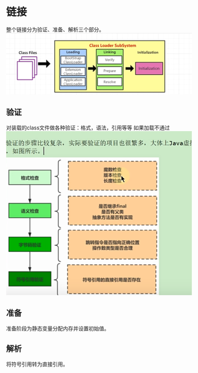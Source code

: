 # 链接
整个链接分为验证、准备、解析三个部分。
![img.png](../images/jvm-10-01.png)

## 验证
对装载的class文件做各种验证：格式，语法，引用等等
如果加载不通过
![img.png](../images/jvm-10-02.png)

## 准备
准备阶段为静态变量分配内存并设置初始值。

## 解析
将符号引用转为直接引用。
